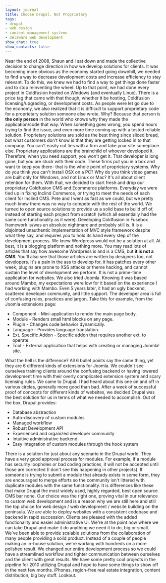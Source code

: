 ```yaml
---
layout: journal
title: Choose Drupal, Not Proprietary
tags: 
- drupal
- web design
- content management systems
- delaware web development
show_chat: true
show_contacts: false
---
```


Near the end of 2008, Shaun and I sat down and made the collective decision to change direction in how we develop solutions for clients. It was becoming more obvious as the economy started going downhill, we needed to find a way to decrease development costs and increase efficiency to stay relevant. To do this, we knew we had to find a way to get things done faster and to stop reinventing the wheel. Up to that point, we had done every project in Coldfusion hosted on Windows (and eventually Linux). There is a price tag that came with that though, whether it be hosting, Coldfusion licensing/upgrading, or development costs. As people were let go due to the economy, we also realized that it is difficult to support proprietary code for a proprietary solution someone else wrote. Why? Because that person is <strong>the only person</strong> in the world who knows why they made the application/code that way. When something goes wrong, you spend hours trying to find the issue, and even more time coming up with a tested reliable solution. Proprietary solutions are sold as the best thing since sliced bread, but what customers don't know is that they are getting locked in to that company. You can't easily cut ties with a firm and take your site someplace else. Proprietary applications are the brainchild of whoever developed it. Therefore, when you need support, you won't get it. That developer is long gone, but you are stuck with their code. These firms put you in a box and want to keep you there- that is the whole point of proprietary systems. Why do you think you can't install OSX on a PC? Why do you think video games are built only for Windows, and not Linux or Mac? It's all about client retention for them. With that, we decided to start fresh and drop our proprietary Coldfusion CMS and Ecommerce platforms. Everyday we were tied up in fixing Inclind Commerce, or trying to meet the needs of each client for Inclind CMS. Pete and I went as fast as we could, but we pretty much knew there was no way to compete with the rest of the world. We turned to open source solutions to provide us a solid base to build off of, instead of starting each project from scratch (which all essentially had the same core functionality as it were). Developing Coldfusion in Fusebox framework is/was an absolute nightmare and probably still is. It is a disjointed unauthentic implementation of MVC style framework despite what they say, and requires you to hold its hand every step of the development process. We knew Wordpress would not be a solution at all. At best, it is a blogging platform and nothing more. You may read lots of articles that say how awesome Wordpress is and is a CMS, but <strong>it is not a CMS</strong>. You'll also see that those articles are written by designers too, not developers. It's a pain in the ass to develop for, it has patches every other week, plugins are prone to XSS attacks or theme hacking, and cannot sustain the level of development we perform. It is not a prime-time application for websites. We also tried Joomla. Knowing it was based around Mambo, my expectations were low for it based on the experience I had working with Mambo. Even 5 years later, it had an ugly backend, scattered developer community, and little support. The developer area is full of confusing rules, practices and jargon. Take this for example, from the Joomla extensions page: <ul> <li> Component - Mini-application to render the main page body.</li> <li> Module - Renders small html blocks on any page.</li> <li> Plugin - Changes code behavior dynamically.</li> <li> Language - Provides language translation.</li> <li> Ext. Specific Addon - Specific addon that requires another ext. to operate.</li> <li> Tool - External application that helps with creating or managing Joomla! site.</li> </ul> What the hell is the difference? All 6 bullet points say the same thing, yet they are 6 different kinds of extensions for Joomla. We couldn't see ourselves training clients around the confusing backend or having lowered development time with their overly complicated extension system and scary licensing rules. We came to Drupal. I had heard about this one on and off in various circles, generally more good than bad. After a week of successful proof of concepts for different kinds of websites, we decided Drupal was the best solution for us in terms of what we needed to accomplish. Out of the box, Drupal provides: <ul> <li> Database abstraction</li> <li> Auto-discovery of custom modules</li> <li> Managed workflow</li> <li> Robust Development API</li> <li> Experienced and organized developer community</li> <li> Intuitive administrative backend</li> <li> Easy integration of custom modules through the hook system</li> </ul> There is a solution for just about any scenario in the Drupal world. They have a very good approval process for modules. For example, if a module has security loopholes or bad coding practices, it will not be accepted until those are corrected (I don't see this happening in other projects). If someone is trying to submit a module that already exists in some form, they are encouraged to merge efforts so the community isn't littered with duplicate modules with the same functionality. It is differences like these that make Drupal the most widely used, highly regarded, best open source CMS bar none. Our choice was the right one, proving vital in our relevance to custom web development and is a reason why we are still here and still the top choice for web design / web development / website building on the peninsula. We are able to deploy websites with a consistent codebase and backend in rapid succession. Clients are pleased with the added functionality and easier administrative UI. We're at the point now where we can take Drupal and make it do anything we need it to do, big or small. We've been able to provide scalable solutions from the collaboration of many people providing a solid product. Instead of a couple of people making an in-house solution, we're working with hundreds on a more polished result. We changed our entire development process so we could have a streamlined workflow and tighter communication between ourselves and the client with great results. We have some pretty cool projects in the pipeline for 2010 utilizing Drupal and hope to have some things to show off in the next few months. iPhones, region-free real estate integration, content distribution, big boy stuff. Lookout.